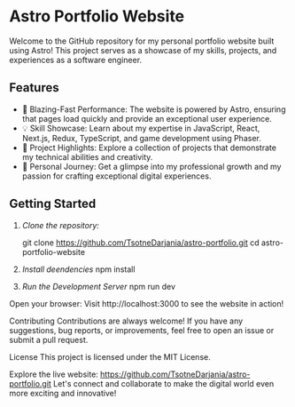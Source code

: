 # Astro Portfolio Website

Welcome to the GitHub repository for my personal portfolio website built using Astro! This project serves as a showcase of my skills, projects, and experiences as a software engineer.

## Features

- 🚀 Blazing-Fast Performance: The website is powered by Astro, ensuring that pages load quickly and provide an exceptional user experience.
- 💡 Skill Showcase: Learn about my expertise in JavaScript, React, Next.js, Redux, TypeScript, and game development using Phaser.
- 🎨 Project Highlights: Explore a collection of projects that demonstrate my technical abilities and creativity.
- 🌟 Personal Journey: Get a glimpse into my professional growth and my passion for crafting exceptional digital experiences.

## Getting Started

1. *Clone the repository:*

   
   git clone https://github.com/TsotneDarjania/astro-portfolio.git
   cd astro-portfolio-website

   

2. *Install deendencies*
   npm install

3. *Run the Development Server*
   npm run dev

Open your browser:
Visit http://localhost:3000 to see the website in action!

Contributing
Contributions are always welcome! If you have any suggestions, bug reports, or improvements, feel free to open an issue or submit a pull request.

License
This project is licensed under the MIT License.

Explore the live website: https://github.com/TsotneDarjania/astro-portfolio.git
Let's connect and collaborate to make the digital world even more exciting and innovative!
